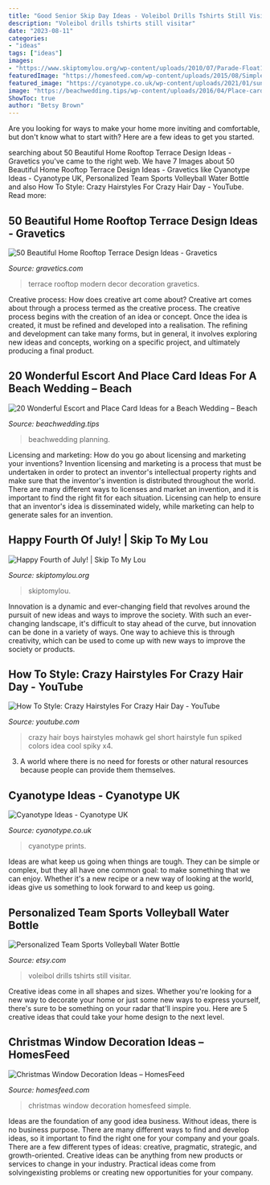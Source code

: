 ```yaml
---
title: "Good Senior Skip Day Ideas - Voleibol Drills Tshirts Still Visitar"
description: "Voleibol drills tshirts still visitar"
date: "2023-08-11"
categories:
- "ideas"
tags: ["ideas"]
images:
- "https://www.skiptomylou.org/wp-content/uploads/2010/07/Parade-Float1-1.jpg"
featuredImage: "https://homesfeed.com/wp-content/uploads/2015/08/Simple-white-window-ornaments-for-celebrating-Christmas-Day.jpg"
featured_image: "https://cyanotype.co.uk/wp-content/uploads/2021/01/sunprints1.jpg"
image: "https://beachwedding.tips/wp-content/uploads/2016/04/Place-card-ideas.jpg"
ShowToc: true
author: "Betsy Brown"
---
```



Are you looking for ways to make your home more inviting and comfortable, but don't know what to start with? Here are a few ideas to get you started. 

	

		
searching about 50 Beautiful Home Rooftop Terrace Design Ideas - Gravetics you've came to the right web. We have 7 Images about 50 Beautiful Home Rooftop Terrace Design Ideas - Gravetics like Cyanotype Ideas - Cyanotype UK, Personalized Team Sports Volleyball Water Bottle and also How To Style: Crazy Hairstyles For Crazy Hair Day - YouTube. Read more:
		
    
## 50 Beautiful Home Rooftop Terrace Design Ideas - Gravetics

<img loading=lazy src="https://www.gravetics.com/wp-content/uploads/2016/12/Decorating-ideas-for-innovative-design-modern-terrace.jpg" onerror="this.onerror=null;this.src='https://tse2.mm.bing.net/th?id=OIP.RnuK7uVdNfwSiwTP6L0oOgHaLJ&amp;pid=15.1';" alt="50 Beautiful Home Rooftop Terrace Design Ideas - Gravetics">

_Source: gravetics.com_

>terrace rooftop modern decor decoration gravetics. 

	

Creative process: How does creative art come about?
Creative art comes about through a process termed as the creative process. The creative process begins with the creation of an idea or concept. Once the idea is created, it must be refined and developed into a realisation. The refining and development can take many forms, but in general, it involves exploring new ideas and concepts, working on a specific project, and ultimately producing a final product.

    
## 20 Wonderful Escort And Place Card Ideas For A Beach Wedding – Beach

<img loading=lazy src="https://beachwedding.tips/wp-content/uploads/2016/04/Place-card-ideas.jpg" onerror="this.onerror=null;this.src='https://tse3.mm.bing.net/th?id=OIP.G4K0qphkWJDuWPaFA8JLBwHaQp&amp;pid=15.1';" alt="20 Wonderful Escort and Place Card Ideas for a Beach Wedding – Beach">

_Source: beachwedding.tips_

>beachwedding planning. 

	

Licensing and marketing: How do you go about licensing and marketing your inventions?
Invention licensing and marketing is a process that must be undertaken in order to protect an inventor's intellectual property rights and make sure that the inventor's invention is distributed throughout the world. There are many different ways to licenses and market an invention, and it is important to find the right fit for each situation. Licensing can help to ensure that an inventor's idea is disseminated widely, while marketing can help to generate sales for an invention.

    
## Happy Fourth Of July! | Skip To My Lou

<img loading=lazy src="https://www.skiptomylou.org/wp-content/uploads/2010/07/Parade-Float1-1.jpg" onerror="this.onerror=null;this.src='https://tse2.mm.bing.net/th?id=OIP.CFLcageYTgCUIuK-isTrPAAAAA&amp;pid=15.1';" alt="Happy Fourth of July! | Skip To My Lou">

_Source: skiptomylou.org_

>skiptomylou. 

	

Innovation is a dynamic and ever-changing field that revolves around the pursuit of new ideas and ways to improve the society. With such an ever-changing landscape, it's difficult to stay ahead of the curve, but innovation can be done in a variety of ways. One way to achieve this is through creativity, which can be used to come up with new ways to improve the society or products.

    
## How To Style: Crazy Hairstyles For Crazy Hair Day - YouTube

<img loading=lazy src="https://i.ytimg.com/vi/x4_UiPYtWzk/maxresdefault.jpg" onerror="this.onerror=null;this.src='https://tse4.mm.bing.net/th?id=OIP.AygKyXupPVfxJFRRNeiu_gHaEK&amp;pid=15.1';" alt="How To Style: Crazy Hairstyles For Crazy Hair Day - YouTube">

_Source: youtube.com_

>crazy hair boys hairstyles mohawk gel short hairstyle fun spiked colors idea cool spiky x4. 

	

3. A world where there is no need for forests or other natural resources because people can provide them themselves. 

    
## Cyanotype Ideas - Cyanotype UK

<img loading=lazy src="https://cyanotype.co.uk/wp-content/uploads/2021/01/sunprints1.jpg" onerror="this.onerror=null;this.src='https://tse4.mm.bing.net/th?id=OIP.0_PPfzEYAbMUmTO7uEj6wwHaNt&amp;pid=15.1';" alt="Cyanotype Ideas - Cyanotype UK">

_Source: cyanotype.co.uk_

>cyanotype prints. 

	

Ideas are what keep us going when things are tough. They can be simple or complex, but they all have one common goal: to make something that we can enjoy. Whether it's a new recipe or a new way of looking at the world, ideas give us something to look forward to and keep us going.

    
## Personalized Team Sports Volleyball Water Bottle

<img loading=lazy src="https://img1.etsystatic.com/001/0/6933944/il_570xN.367695697_3vio.jpg" onerror="this.onerror=null;this.src='https://tse2.mm.bing.net/th?id=OIP.HE-_SM1avXE8n1MiR2Tl5wHaJ4&amp;pid=15.1';" alt="Personalized Team Sports Volleyball Water Bottle">

_Source: etsy.com_

>voleibol drills tshirts still visitar. 

	

Creative ideas come in all shapes and sizes. Whether you're looking for a new way to decorate your home or just some new ways to express yourself, there's sure to be something on your radar that'll inspire you. Here are 5 creative ideas that could take your home design to the next level.

    
## Christmas Window Decoration Ideas – HomesFeed

<img loading=lazy src="https://homesfeed.com/wp-content/uploads/2015/08/Simple-white-window-ornaments-for-celebrating-Christmas-Day.jpg" onerror="this.onerror=null;this.src='https://tse2.mm.bing.net/th?id=OIP.LOYljAOXNJy0vu8C6l8SPQHaJb&amp;pid=15.1';" alt="Christmas Window Decoration Ideas – HomesFeed">

_Source: homesfeed.com_

>christmas window decoration homesfeed simple. 

	

Ideas are the foundation of any good idea business. Without ideas, there is no business purpose. There are many different ways to find and develop ideas, so it important to find the right one for your company and your goals. There are a few different types of ideas: creative, pragmatic, strategic, and growth-oriented. Creative ideas can be anything from new products or services to change in your industry. Practical ideas come from solvingexisting problems or creating new opportunities for your company.

